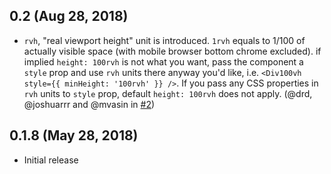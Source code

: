 ## 0.2 (Aug 28, 2018)
* `rvh`, "real viewport height" unit is introduced. `1rvh` equals to 1/100 of actually visible space (with mobile browser bottom chrome excluded). if implied `height: 100rvh` is not what you want, pass the component a `style` prop and use `rvh` units there anyway you'd like, i.e. `<Div100vh style={{ minHeight: '100rvh' }} />`. If you pass any CSS properties in `rvh` units to `style` prop, default `height: 100rvh` does not apply. (@drd, @joshuarrr and @mvasin in [#2](https://github.com/mvasin/react-div-100vh/pull/2))

## 0.1.8 (May 28, 2018)
* Initial release